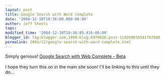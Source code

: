 ```yaml
---
layout: post
title: Google Search with Word Complete
date: '2004-12-10T10:36:00.000-06:00'
author: Jeff Sheets
tags:
modified_time: '2004-12-10T10:36:05.416-06:00'
blogger_id: tag:blogger.com,1999:blog-6970836.post-110269656541767689
permalink: 2004/12/google-search-with-word-complete.html
---
```


Simply genious! <a
      href="http://www.google.com/webhp?complete=1">Google Search with Web Complete -
      Beta</a>
      <br />
      <br />I hope they turn this on in the main site soon! I'll be linking to this until they
      do...